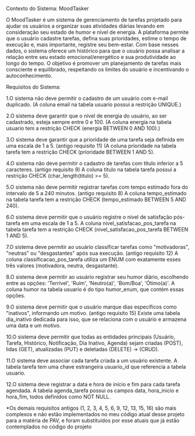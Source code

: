 Contexto do Sistema: MoodTasker

O MoodTasker é um sistema de gerenciamento de tarefas projetado para ajudar os usuários a organizar suas atividades diárias levando em consideração seu estado de humor e nível de energia. A plataforma permite que o usuário cadastre tarefas, defina suas prioridades, estime o tempo de execução e, mais importante, registre seu bem-estar. Com base nesses dados, o sistema oferece um histórico para que o usuário possa analisar a relação entre seu estado emocional/energético e sua produtividade ao longo do tempo. O objetivo é promover um planejamento de tarefas mais consciente e equilibrado, respeitando os limites do usuário e incentivando o autoconhecimento.

Requisitos do Sistema:

1.O sistema não deve permitir o cadastro de um usuário com e-mail duplicado.
(A coluna email na tabela usuario possui a restrição UNIQUE.)


2.O sistema deve garantir que o nível de energia do usuário, ao ser cadastrado, esteja sempre entre 0 e 100.
(A coluna energia na tabela usuario tem a restrição CHECK (energia BETWEEN 0 AND 100).)

3.O sistema deve garantir que a prioridade de uma tarefa seja definida em uma escala de 1 a 5. (antigo requisito 11)
(A coluna prioridade na tabela tarefa tem a restrição CHECK (prioridade BETWEEN 1 AND 5).

4.O sistema não deve permitir o cadastro de tarefas com título inferior a 5 caracteres. (antigo requisito 9)
A coluna titulo na tabela tarefa possui a restrição CHECK (char_length(titulo) >= 5).

5.O sistema não deve permitir registrar tarefas com tempo estimado fora do intervalo de 5 a 240 minutos. (antigo requisito 8)
A coluna tempo_estimado na tabela tarefa tem a restrição CHECK (tempo_estimado BETWEEN 5 AND 240).

6.O sistema deve permitir que o usuário registre o nível de satisfação pós-tarefa em uma escala de 1 a 5.
A coluna nivel_satisfacao_pos_tarefa na tabela tarefa tem a restrição CHECK (nivel_satisfacao_pos_tarefa BETWEEN 1 AND 5).


7.O sistema deve permitir ao usuário classificar tarefas como "motivadoras", "neutras" ou "desgastantes" após sua execução. (antigo requisito 12)
A coluna classificacao_pos_tarefa utiliza um ENUM com exatamente esses três valores (motivadora, neutra, desgastante).

8.O sistema deve permitir ao usuário registrar seu humor diário, escolhendo entre as opções: 'Terrível', 'Ruim', 'Neutro(a)', 'Bom/Boa', 'Ótimo(a)'.
A coluna humor na tabela usuario é do tipo humor_enum, que contém essas opções.

9.O sistema deve permitir que o usuário marque dias específicos como "inativos", informando um motivo. (antigo requisito 15)
Existe uma tabela dia_inativo dedicada para isso, que se relaciona com o usuário e armazena uma data e um motivo.

10.O sistema deve permitir que todas as entidades principais (Usuário, Tarefa, Histórico, Notificação, Dia Inativo, Agenda) sejam criadas (POST), lidas (GET), atualizadas (PUT) e deletadas (DELETE) -> (CRUD).

11.O sistema deve associar cada tarefa criada a um usuário existente.
 A tabela tarefa tem uma chave estrangeira usuario_id que referencia a tabela usuario.

12.O sistema deve registrar a data e hora de início e fim para cada tarefa agendada.
A tabela agenda_tarefa possui os campos data, hora_inicio e hora_fim, todos definidos como NOT NULL.

*Os demais requisitos antigos (1, 2, 3, 4, 5, 6, 9, 12, 13, 15, 16) são mais complexos e não estão implementados no meu código atual desse projeto para a matéria de PAV, e foram substituídos por esse atuais que já estão contemplados no código do projeto
